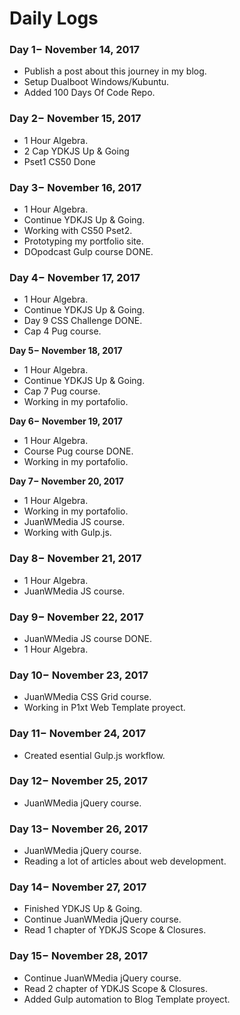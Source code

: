 # Daily Logs

### Day 1− November 14, 2017

* Publish a post about this journey in my blog.
* Setup Dualboot Windows/Kubuntu.
* Added 100 Days Of Code Repo.

### Day 2− November 15, 2017

* 1 Hour Algebra.
* 2 Cap YDKJS Up & Going
* Pset1 CS50 Done

### Day 3− November 16, 2017

* 1 Hour Algebra.
* Continue YDKJS Up & Going.
* Working with CS50 Pset2.
* Prototyping my portfolio site.
* DOpodcast Gulp course DONE.

### Day 4− November 17, 2017

* 1 Hour Algebra.
* Continue YDKJS Up & Going.
* Day 9 CSS Challenge DONE.
* Cap 4 Pug course.

**Day 5− November 18, 2017**

* 1 Hour Algebra.
* Continue YDKJS Up & Going.
* Cap 7 Pug course.
* Working in my portafolio.

**Day 6− November 19, 2017**

* 1 Hour Algebra.
* Course Pug course DONE.
* Working in my portafolio.

**Day 7− November 20, 2017**

* 1 Hour Algebra.
* Working in my portafolio.
* JuanWMedia JS course.
* Working with Gulp.js.

### Day 8− November 21, 2017

* 1 Hour Algebra.
* JuanWMedia JS course.

### Day 9− November 22, 2017

* JuanWMedia JS course DONE.
* 1 Hour Algebra.

### Day 10− November 23, 2017

* JuanWMedia CSS Grid course.
* Working in P1xt Web Template proyect.

### Day 11− November 24, 2017

* Created esential Gulp.js workflow.

### Day 12− November 25, 2017

* JuanWMedia jQuery course.

### Day 13− November 26, 2017

* JuanWMedia jQuery course.
* Reading a lot of articles about web development.

### Day 14− November 27, 2017

* Finished YDKJS Up & Going.
* Continue JuanWMedia jQuery course.
* Read 1 chapter of YDKJS Scope & Closures.

### Day 15− November 28, 2017

* Continue JuanWMedia jQuery course.
* Read 2 chapter of YDKJS Scope & Closures.
* Added Gulp automation to Blog Template proyect.